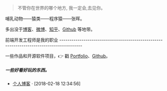 > 不管你在世界的哪个地方,
> 我一定会,去见你。

哺乳动物——猿类——程序猿——张晖。

多出没于[博客](https://handyzhang.github.io)、[微博](weibo.com/myhandy)、[知乎](https://www.zhihu.com/people/handyzhang)、[Github](http://github.com/handyzhang) 等地带。

前端开发工程师是我的职业 -----------------------------------------------------------------------------------------

一些作品和开源软件项目，👉 戳 [Portfolio](/portfolio)、[Github](http://github.com/handyzhang)。

##### 一些好看好玩的东西。

- [个人博客][0] · [2018-02-18 12:34:56]

[0]: //handyzhang.github.io
